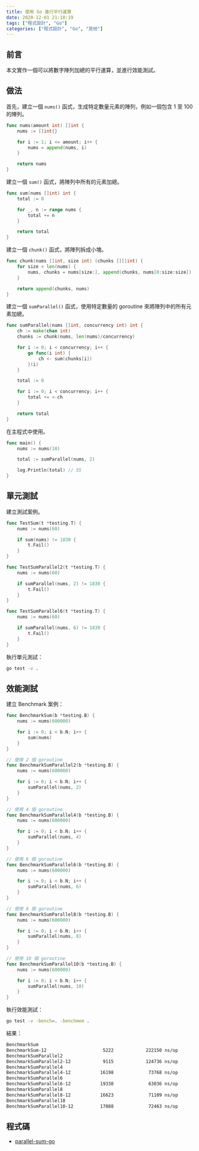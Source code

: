 ```yaml
---
title: 使用 Go 進行平行運算
date: 2020-12-01 21:18:19
tags: ["程式設計", "Go"]
categories: ["程式設計", "Go", "其他"]
---
```


## 前言

本文實作一個可以將數字陣列加總的平行運算，並進行效能測試。

## 做法

首先，建立一個 `nums()` 函式，生成特定數量元素的陣列，例如一個包含 1 至 100 的陣列。

```GO
func nums(amount int) []int {
	nums := []int{}

	for i := 1; i <= amount; i++ {
		nums = append(nums, i)
	}

	return nums
}
```

建立一個 `sum()` 函式，將陣列中所有的元素加總。

```GO
func sum(nums []int) int {
	total := 0

	for _, n := range nums {
		total += n
	}

	return total
}
```

建立一個 `chunk()` 函式，將陣列拆成小塊。

```GO
func chunk(nums []int, size int) (chunks [][]int) {
	for size < len(nums) {
		nums, chunks = nums[size:], append(chunks, nums[0:size:size])
	}

	return append(chunks, nums)
}
```

建立一個 `sumParallel()` 函式，使用特定數量的 goroutine 來將陣列中的所有元素加總。

```GO
func sumParallel(nums []int, concurrency int) int {
	ch := make(chan int)
	chunks := chunk(nums, len(nums)/concurrency)

	for i := 0; i < concurrency; i++ {
		go func(i int) {
			ch <- sum(chunks[i])
		}(i)
	}

	total := 0

	for i := 0; i < concurrency; i++ {
		total += <-ch
	}

	return total
}
```

在主程式中使用。

```GO
func main() {
	nums := nums(10)

	total := sumParallel(nums, 2)

	log.Println(total) // 55
}
```

## 單元測試

建立測試案例。

```GO
func TestSum(t *testing.T) {
	nums := nums(60)

	if sum(nums) != 1830 {
		t.Fail()
	}
}

func TestSumParallel2(t *testing.T) {
	nums := nums(60)

	if sumParallel(nums, 2) != 1830 {
		t.Fail()
	}
}

func TestSumParallel6(t *testing.T) {
	nums := nums(60)

	if sumParallel(nums, 6) != 1830 {
		t.Fail()
	}
}
```

執行單元測試：

```BASH
go test -v .
```

## 效能測試

建立 Benchmark 案例：

```GO
func BenchmarkSum(b *testing.B) {
	nums := nums(600000)

	for i := 0; i < b.N; i++ {
		sum(nums)
	}
}

// 使用 2 個 goroutine
func BenchmarkSumParallel2(b *testing.B) {
	nums := nums(600000)

	for i := 0; i < b.N; i++ {
		sumParallel(nums, 2)
	}
}

// 使用 4 個 goroutine
func BenchmarkSumParallel4(b *testing.B) {
	nums := nums(600000)

	for i := 0; i < b.N; i++ {
		sumParallel(nums, 4)
	}
}

// 使用 6 個 goroutine
func BenchmarkSumParallel6(b *testing.B) {
	nums := nums(600000)

	for i := 0; i < b.N; i++ {
		sumParallel(nums, 6)
	}
}

// 使用 8 個 goroutine
func BenchmarkSumParallel8(b *testing.B) {
	nums := nums(600000)

	for i := 0; i < b.N; i++ {
		sumParallel(nums, 8)
	}
}

// 使用 10 個 goroutine
func BenchmarkSumParallel10(b *testing.B) {
	nums := nums(600000)

	for i := 0; i < b.N; i++ {
		sumParallel(nums, 10)
	}
}
```

執行效能測試：

```BASH
go test -v -bench=. -benchmem .
```

結果：

```BASH
BenchmarkSum
BenchmarkSum-12                     5222            222150 ns/op            5519 B/op          0 allocs/op
BenchmarkSumParallel2
BenchmarkSumParallel2-12            9115            124736 ns/op            3340 B/op          3 allocs/op
BenchmarkSumParallel4
BenchmarkSumParallel4-12           16198             73768 ns/op            2052 B/op          4 allocs/op
BenchmarkSumParallel6
BenchmarkSumParallel6-12           19330             63036 ns/op            1956 B/op          5 allocs/op
BenchmarkSumParallel8
BenchmarkSumParallel8-12           16623             71109 ns/op            2198 B/op          5 allocs/op
BenchmarkSumParallel10
BenchmarkSumParallel10-12          17088             72463 ns/op            2536 B/op          6 allocs/op
```

## 程式碼

- [parallel-sum-go](https://github.com/memochou1993/parallel-sum-go)
